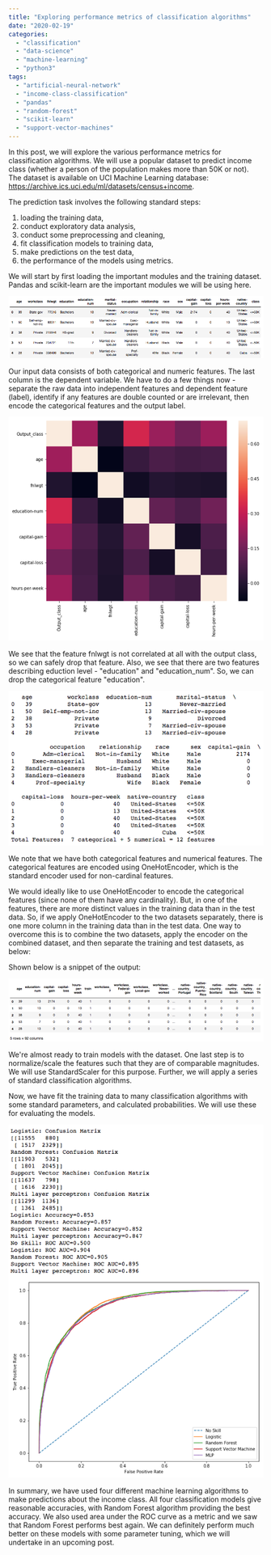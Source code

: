 ```yaml
---
title: "Exploring performance metrics of classification algorithms"
date: "2020-02-19"
categories: 
  - "classification"
  - "data-science"
  - "machine-learning"
  - "python3"
tags: 
  - "artificial-neural-network"
  - "income-class-classification"
  - "pandas"
  - "random-forest"
  - "scikit-learn"
  - "support-vector-machines"
---
```


In this post, we will explore the various performance metrics for classification algorithms. We will use a popular dataset to predict income class (whether a person of the population makes more than 50K or not). The dataset is available on UCI Machine Learning database: https://archive.ics.uci.edu/ml/datasets/census+income.

The prediction task involves the following standard steps:

1. loading the training data,
2. conduct exploratory data analysis,
3. conduct some preprocessing and cleaning,
4. fit classification models to training data,
5. make predictions on the test data,
6. the performance of the models using metrics.

We will start by first loading the important modules and the training dataset. Pandas and scikit-learn are the important modules we will be using here.

<script src="https://gist.github.com/ajey091/506a6825b6bce6b2f1d27babf30f854d.js"></script>

![Screen Shot 2020-02-19 at 12.33.46 PM.png](/assets/images/screen-shot-2020-02-19-at-12.33.46-pm.png)

Our input data consists of both categorical and numeric features. The last column is the dependent variable. We have to do a few things now - separate the raw data into independent features and dependent feature (label), identify if any features are double counted or are irrelevant, then encode the categorical features and the output label.

<script src="https://gist.github.com/ajey091/a66cbb5c90805a29fea3dcc7f618fe5f.js"></script>

![Screen Shot 2020-02-19 at 12.40.42 PM.png](/assets/images/screen-shot-2020-02-19-at-12.40.42-pm.png)

We see that the feature fnlwgt is not correlated at all with the output class, so we can safely drop that feature. Also, we see that there are two features describing eduction level - "education" and "education_num". So, we can drop the categorical feature "education".

<script src="https://gist.github.com/ajey091/e17f558ad983396c73e0d6683226e16b.js"></script>

![Screen Shot 2020-02-19 at 12.41.47 PM.png](/assets/images/screen-shot-2020-02-19-at-12.41.47-pm.png)

We note that we have both categorical features and numerical features. The categorical features are encoded using OneHotEncoder, which is the standard encoder used for non-cardinal features.

<script src="https://gist.github.com/ajey091/9366ce609ab947811adecc4a12b78168.js"></script>

We would ideally like to use OneHotEncoder to encode the categorical features (since none of them have any cardinality). But, in one of the features, there are more distinct values in the training data than in the test data. So, if we apply OneHotEncoder to the two datasets separately, there is one more column in the training data than in the test data. One way to overcome this is to combine the two datasets, apply the encoder on the combined dataset, and then separate the training and test datasets, as below:

<script src="https://gist.github.com/ajey091/650d427f7c76a687aeafe2bc7240e21d.js"></script>

Shown below is a snippet of the output:

![Screen Shot 2020-02-19 at 12.43.59 PM.png](/assets/images/screen-shot-2020-02-19-at-12.43.59-pm.png)

We're almost ready to train models with the dataset. One last step is to normalize/scale the features such that they are of comparable magnitudes. We will use StandardScaler for this purpose. Further, we will apply a series of standard classification algorithms.

<script src="https://gist.github.com/ajey091/12bf201a3983aab591ddcbdae81d4c08.js"></script>

<script src="https://gist.github.com/ajey091/3c84aed799cb7549a4f37e1ded03f745.js"></script>

<script src="https://gist.github.com/ajey091/56f639216a9c1f787ece1c3a9b66d3c6.js"></script>

<script src="https://gist.github.com/ajey091/bc2d564ee6327796cd77585dbef3eea2.js"></script>

<script src="https://gist.github.com/ajey091/c927d04b1fecfe64dd0c684a82bd5ada.js"></script>

Now, we have fit the training data to many classification algorithms with some standard parameters, and calculated probabilities. We will use these for evaluating the models.

<script src="https://gist.github.com/ajey091/df895f8b524f4ffe1d0aa9c9c8073f96.js"></script>

![Screen Shot 2020-02-19 at 12.52.11 PM.png](/assets/images/screen-shot-2020-02-19-at-12.52.11-pm.png)

In summary, we have used four different machine learning algorithms to make predictions about the income class. All four classification models give reasonable accuracies, with Random Forest algorithm providing the best accuracy. We also used area under the ROC curve as a metric and we saw that Random Forest performs best again. We can definitely perform much better on these models with some parameter tuning, which we will undertake in an upcoming post.

